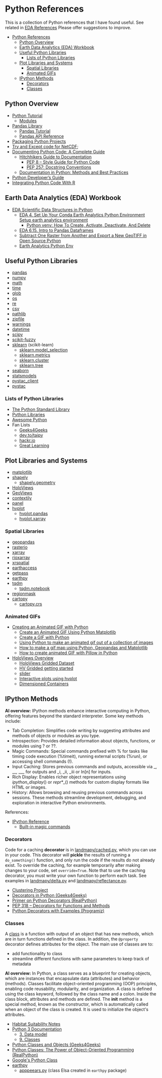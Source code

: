 # Python References

This is a collection of Python references that I have found useful.
See related in
[EDA References](https://github.com/byandell-envsys/EarthDataAnalytics/blob/main/references.md)
Please offer suggestions to improve.

- [Python References](#python-references)
  - [Python Overview](#python-overview)
  - [Earth Data Analytics (EDA) Workbook](#earth-data-analytics-eda-workbook)
  - [Useful Python Libraries](#useful-python-libraries)
    - [Lists of Python Libraries](#lists-of-python-libraries)
  - [Plot Libraries and Systems](#plot-libraries-and-systems)
    - [Spatial Libraries](#spatial-libraries)
    - [Animated GIFs](#animated-gifs)
  - [IPython Methods](#ipython-methods)
    - [Decorators](#decorators)
    - [Classes](#classes)

## Python Overview

- [Python Tutorial](https://docs.python.org/3/tutorial/)
  - [Modules](https://docs.python.org/3/tutorial/modules.html)
- [Pandas Library](https://pandas.pydata.org/docs/)
  - [Pandas Tutorial](https://pandas.pydata.org/docs/user_guide/10min.html)
  - [Pandas API Reference](https://pandas.pydata.org/docs/reference/)
- [Packaging Python Projects](https://packaging.python.org/en/latest/tutorials/packaging-projects/)
- [Try and Except code for NetCDF](https://www.earthdatascience.org/courses/use-data-open-source-python/hierarchical-data-formats-hdf/get-maca-2-climate-data-netcdf-python/);
- [Documenting Python Code: A Complete Guide](https://realpython.com/documenting-python-code/)
  - [Hitchhikers Guide to Documentation](https://docs.python-guide.org/writing/documentation/)
    - [PEP 8 – Style Guide for Python Code](https://peps.python.org/pep-0008/#introduction)
    - [PEP 257: Docstring Conventions](https://peps.python.org/pep-0257/)
  - [Documentation in Python: Methods and Best Practices](https://swimm.io/learn/code-documentation/documentation-in-python-methods-and-best-practices)
- [Python Developer’s Guide](https://devguide.python.org/)
- [Integrating Python Code With R](https://www.geeksforgeeks.org/integrating-python-code-with-r/)

## Earth Data Analytics (EDA) Workbook

- [EDA Scientific Data Structures in Python](https://www.earthdatascience.org/courses/intro-to-earth-data-science/scientific-data-structures-python/)
  -  [EDA 4. Set Up Your Conda Earth Analytics Python Environment Setup earth analytics environment](https://www.earthdatascience.org/workshops/setup-earth-analytics-python/setup-python-conda-earth-analytics-environment/)
      - [Python venv: How To Create, Activate, Deactivate, And Delete](https://python.land/virtual-environments/virtualenv) 
  - [EDA 6.15. Intro to Pandas Dataframes](https://www.earthdatascience.org/courses/intro-to-earth-data-science/scientific-data-structures-python/pandas-dataframes/)
  - [Subtract One Raster from Another and Export a New GeoTIFF in Open Source Python](https://www.earthdatascience.org/courses/use-data-open-source-python/intro-raster-data-python/raster-data-processing/subtract-rasters-in-python/)
  - [Earth Analytics Python Env](https://github.com/earthlab/earth-analytics-python-env)

## Useful Python Libraries

- [pandas](https://pandas.pydata.org/)
- [numpy](https://numpy.org/)
- [math](https://docs.python.org/3/library/math.html)
- [time](https://docs.python.org/3/library/time.html)
- [glob](https://docs.python.org/3/library/glob.html)
- [os](https://docs.python.org/3/library/os.html)
- [re](https://docs.python.org/3/library/re.html)
- [csv](https://docs.python.org/3/library/csv.html)
- [pathlib](https://docs.python.org/3/library/pathlib.html)
- [zipfile](https://docs.python.org/3/library/zipfile.html)
- [warnings](https://docs.python.org/3/library/warnings.html)
- [datetime](https://docs.python.org/3/library/datetime.html)
- [scipy](https://www.scipy.org/)
- [scikit-fuzzy](https://pythonhosted.org/scikit-fuzzy/)
- [sklearn](https://scikit-learn.org/) (scikit-learn)
  - [sklearn.model_selection](https://scikit-learn.org/stable/modules/classes.html#module-sklearn.model_selection)
  - [sklearn.metrics](https://scikit-learn.org/stable/modules/classes.html#module-sklearn.metrics)
  - [sklearn.cluster](https://scikit-learn.org/stable/modules/classes.html#module-sklearn.cluster)
  - [sklearn.tree](https://scikit-learn.org/stable/modules/classes.html#module-sklearn.tree)
- [seaborn](https://seaborn.pydata.org/)
- [statsmodels](https://www.statsmodels.org/)
- [pystac_client](https://pystac-client.readthedocs.io/en/latest/)
- [pystac](https://pystac.readthedocs.io/en/latest/)

### Lists of Python Libraries

- [The Python Standard Library](https://docs.python.org/3/library/)
- [Python Libraries](https://www.python.org/about/apps/)
- [Awesome Python](https://awesome-python.com/)
- Fan Lists
  - [Geeks4Geeks](https://www.geeksforgeeks.org/python-libraries-to-know/)
  - [dev.to/taipy](https://dev.to/taipy/top-42-python-libraries-you-need-to-know-1omo)
  - [hackr.io](https://hackr.io/blog/best-python-libraries)
  - [Great Learning](https://www.mygreatlearning.com/blog/open-source-python-libraries/)

## Plot Libraries and Systems

- [matplotlib](https://matplotlib.org/)
- [shapely](https://shapely.readthedocs.io/en/stable/)
  - [shapely.geometry](https://shapely.readthedocs.io/en/stable/manual.html#geometric-objects)
- [HoloViews](https://holoviews.org/)
- [GeoViews](https://geoviews.org/)
- [contextily](https://contextily.readthedocs.io/en/latest/)
- [panel](https://panel.holoviz.org/)
- [hvplot](https://hvplot.holoviz.org/)
  - [hvplot.pandas](https://hvplot.holoviz.org/user_guide/Plotting_with_Pandas.html)
  - [hvplot.xarray](https://hvplot.holoviz.org/user_guide/Plotting_with_XArray.html)

### Spatial Libraries

- [geopandas](https://geopandas.org/)
- [rasterio](https://rasterio.readthedocs.io/)
- [xarray](http://xarray.pydata.org/en/)
- [rioxarray](https://corteva.github.io/rioxarray/stable/)
- [xrspatial](https://xarray-spatial.readthedocs.io/en/stable/)
- [earthaccess](https://earthaccess.readthedocs.io/en/latest/)
- [getpass](https://docs.python.org/3/library/getpass.html)
- [earthpy](https://earthpy.readthedocs.io/en/latest/)
- [tqdm](https://tqdm.github.io/)
  - [tqdm.notebook](https://tqdm.github.io/docs/notebook/)
- [regionmask](https://regionmask.readthedocs.io/en/stable/)
- [cartopy](https://scitools.org.uk/cartopy/docs/latest/)
  - [cartopy.crs](https://scitools.org.uk/cartopy/docs/latest/crs/index.html)

### Animated GIFs

- [Creating an Animated GIF with Python](https://www.blog.pythonlibrary.org/2021/06/23/creating-an-animated-gif-with-python/)
  - [Create an Animated GIF Using Python Matplotlib](https://www.geeksforgeeks.org/create-an-animated-gif-using-python-matplotlib/)
  - [Create a GIF with Python](https://www.codedex.io/projects/create-a-gif-with-python)
  - [Using Python to make an animated gif out of a collection of images](https://propolis.io/articles/make-animated-gif-using-python.html)
  - [How to make a gif map using Python, Geopandas and Matplotlib](https://towardsdatascience.com/how-to-make-a-gif-map-using-python-geopandas-and-matplotlib-cd8827cefbc8)
  - [How to create animated GIF with Pillow in Python](https://note.nkmk.me/en/python-pillow-gif/)
- [HoloViews Overview](https://dash.plotly.com/holoviews)
  - [HoloViews Gridded Dataset](https://holoviews.org/user_guide/Gridded_Datasets.html)
  - [HV Gridded getting started](https://holoviews.org/getting_started/Gridded_Datasets.html)
  - [slider](https://stackoverflow.com/questions/76318661/holoviews-interactive-plot-of-gridded-data-with-slider-on-top)
  - [Interactive plots using hvplot](https://tutorial.xarray.dev/intermediate/hvplot.html)
  - [Dimensioned Containers](https://holoviews.org/user_guide/Dimensioned_Containers.html)
  
## IPython Methods

**AI overview:**
IPython methods enhance interactive computing in Python, offering features beyond the standard interpreter. Some key methods include:

- Tab Completion:
Simplifies code writing by suggesting attributes and methods of objects or modules as you type.
- Introspection:
Provides detailed information about objects, functions, or modules using ? or ??.
- Magic Commands:
Special commands prefixed with % for tasks like timing code execution (%timeit), running external scripts (%run), or accessing shell commands (!).
- Input Caching:
Stores previous commands and outputs, accessible via _, __, ___ for outputs and _i, _ii, _iii or In[n] for inputs.
- Rich Display:
Enables richer object representations using _ipython_display_() or _repr_*_() methods for custom display formats like HTML or images.
- History:
Allows browsing and reusing previous commands across sessions.
These methods streamline development, debugging, and exploration in interactive Python environments.

References:

- [IPython Reference](https://ipython.org/ipython-doc/3/interactive/reference.html)
  - [Built-in magic commands](https://ipython.readthedocs.io/en/stable/interactive/magics.html)

### Decorators

Code for a caching **decorator** is in
[landmapy/cached.py](https://github.com/byandell-envsys/landmapy/blob/main/landmapy/cached.py),
which you can use in your code.
This decorator will **pickle** the results of running a `do_something()` function,
and only run the code if the results do not already exist.
To override the caching, for example temporarily after
making changes to your code, set `override=True`.
Note that to use the caching decorator, you must write your own function to perform each task.
See examples in
[landmapy/delta.py](https://github.com/byandell-envsys/landmapy/blob/main/landmapy/delta.py)
and
[landmapy/reflectance.py](https://github.com/byandell-envsys/landmapy/blob/main/landmapy/reflectance.py).

- [Clustering Project](https://github.com/earthlab-education/clustering-byandell/blob/main/clustering.qmd)
- [Decorators in Python (Geeks4Geeks)](https://www.geeksforgeeks.org/decorators-in-python/)
- [Primer on Python Decorators (RealPython)](https://realpython.com/primer-on-python-decorators/)
- [PEP 318 – Decorators for Functions and Methods](https://peps.python.org/pep-0318/)
- [Python Decorators with Examples (Programiz)](https://www.programiz.com/python-programming/decorator)

### Classes

A 
[class](https://docs.python.org/3/tutorial/classes.html)
is a function with output of an object that has new methods, which are in turn functions
defined in the class.
In addition, the `@property` decorator defines attributes for the object.
The main use of classes are to:

- add functionality to class
- streamline different functions with same parameters to keep track of metadata

**AI overview:**
In Python, a class serves as a blueprint for creating objects, which are instances that encapsulate data (attributes) and behavior (methods). Classes facilitate object-oriented programming (OOP) principles, enabling code reusability, modularity, and organization.
A class is defined using the class keyword, followed by the class name and a colon. Inside the class block, attributes and methods are defined. The __init__ method is a special method, known as the constructor, which is automatically called when an object of the class is created. It is used to initialize the object's attributes.

- [Habitat Suitability Notes](https://github.com/earthlab-education/habitat-suitability-byandell/blob/main/notes.qmd)
- [Python 3 Documentation](https://docs.python.org/3/)
  - [3. Data model](https://docs.python.org/3/reference/datamodel.html)
  - [9. Classes](https://docs.python.org/3/tutorial/classes.html)
- [Python Classes and Objects (Geeks4Geeks)](https://www.geeksforgeeks.org/python-classes-and-objects/)
- [Python Classes: The Power of Object-Oriented Programming (RealPython)](https://realpython.com/python-classes/)
- [Google's Python Class](https://developers.google.com/edu/python)
- [earthpy](https://earthpy.readthedocs.io/en/latest/)
  - [apppeears.py](https://github.com/earthlab/earthpy/blob/apppears/earthpy/appeears.py) (class Elsa created in `earthpy` package)
